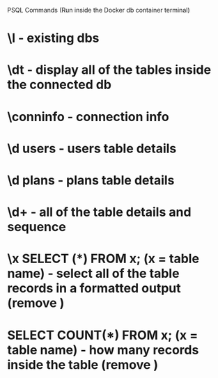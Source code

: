 PSQL Commands (Run inside the Docker db container terminal)

# \l - existing dbs

# \dt - display all of the tables inside the connected db

# \conninfo - connection info

# \d users - users table details

# \d plans - plans table details

# \d+ - all of the table details and sequence

# \x SELECT (\*) FROM x; (x = table name) - select all of the table records in a formatted output (remove \)

# SELECT COUNT(\*) FROM x; (x = table name) - how many records inside the table (remove \)
